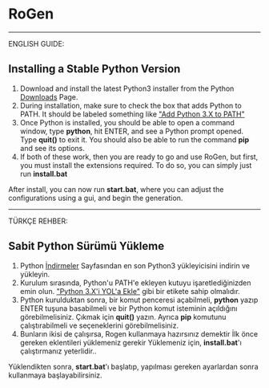 # RoGen

---

ENGLISH GUIDE:

## Installing a Stable Python Version

1. Download and install the latest Python3 installer from the Python [Downloads](https://www.python.org/downloads/) Page.
2. During installation, make sure to check the box that adds Python to PATH. It should be labeled something like ["Add Python 3.X to PATH"](https://github.com/PackeTsar/Install-Python#windows-)
3. Once Python is installed, you should be able to open a command window, type **python**, hit ENTER, and see a Python prompt opened. Type **quit()** to exit it. You should also be able to run the command **pip** and see its options.
4. If both of these work, then you are ready to go and use RoGen, but first, you must install the extensions required. To do so, you can simply just run **install.bat**

After install, you can now run **start.bat**, where you can adjust the configurations using a gui, and begin the generation.

---

TÜRKÇE REHBER: 

## Sabit Python Sürümü Yükleme

1. Python [İndirmeler](https://www.python.org/downloads/) Sayfasından en son Python3 yükleyicisini indirin ve yükleyin.
2. Kurulum sırasında, Python'u PATH'e ekleyen kutuyu işaretlediğinizden emin olun. ["Python 3.X'i YOL'a Ekle"](https://github.com/PackeTsar/Install-Python#windows-) gibi bir etikete sahip olmalıdır. 
3. Python kurulduktan sonra, bir komut penceresi açabilmeli, **python** yazıp ENTER tuşuna basabilmeli ve bir Python komut isteminin açıldığını görebilmelisiniz. Çıkmak için **quit()** yazın. Ayrıca **pip** komutunu çalıştırabilmeli ve seçeneklerini görebilmelisiniz.
4. Bunların ikisi de çalışırsa, Rogen kullanmaya hazırsınız demektir İlk önce gereken eklentileri yüklemeniz gerekir Yüklemeniz için, **install.bat**'ı çalıştırmanız yeterlidir..

Yüklendikten sonra, **start.bat**'ı başlatıp, yapılması gereken ayarlardan sonra kullanmaya başlayabilirsiniz.